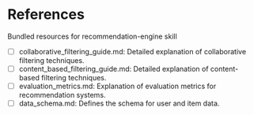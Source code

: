 # References

Bundled resources for recommendation-engine skill

- [ ] collaborative_filtering_guide.md: Detailed explanation of collaborative filtering techniques.
- [ ] content_based_filtering_guide.md: Detailed explanation of content-based filtering techniques.
- [ ] evaluation_metrics.md: Explanation of evaluation metrics for recommendation systems.
- [ ] data_schema.md: Defines the schema for user and item data.
